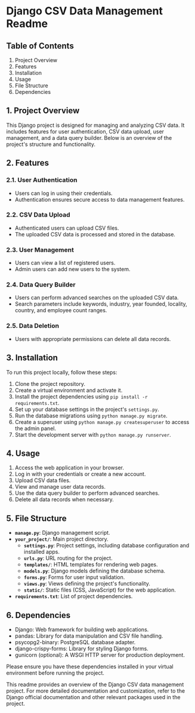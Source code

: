# Django CSV Data Management Readme

## Table of Contents
1. Project Overview
2. Features
3. Installation
4. Usage
5. File Structure
6. Dependencies

## 1. Project Overview
This Django project is designed for managing and analyzing CSV data. It includes features for user authentication, CSV data upload, user management, and a data query builder. Below is an overview of the project's structure and functionality.

## 2. Features
### 2.1. User Authentication
- Users can log in using their credentials.
- Authentication ensures secure access to data management features.

### 2.2. CSV Data Upload
- Authenticated users can upload CSV files.
- The uploaded CSV data is processed and stored in the database.

### 2.3. User Management
- Users can view a list of registered users.
- Admin users can add new users to the system.

### 2.4. Data Query Builder
- Users can perform advanced searches on the uploaded CSV data.
- Search parameters include keywords, industry, year founded, locality, country, and employee count ranges.

### 2.5. Data Deletion
- Users with appropriate permissions can delete all data records.

## 3. Installation
To run this project locally, follow these steps:
1. Clone the project repository.
2. Create a virtual environment and activate it.
3. Install the project dependencies using `pip install -r requirements.txt`.
4. Set up your database settings in the project's `settings.py`.
5. Run the database migrations using `python manage.py migrate`.
6. Create a superuser using `python manage.py createsuperuser` to access the admin panel.
7. Start the development server with `python manage.py runserver`.

## 4. Usage
1. Access the web application in your browser.
2. Log in with your credentials or create a new account.
3. Upload CSV data files.
4. View and manage user data records.
5. Use the data query builder to perform advanced searches.
6. Delete all data records when necessary.

## 5. File Structure
- **`manage.py`**: Django management script.
- **`your_project/`**: Main project directory.
  - **`settings.py`**: Project settings, including database configuration and installed apps.
  - **`urls.py`**: URL routing for the project.
  - **`templates/`**: HTML templates for rendering web pages.
  - **`models.py`**: Django models defining the database schema.
  - **`forms.py`**: Forms for user input validation.
  - **`views.py`**: Views defining the project's functionality.
  - **`static/`**: Static files (CSS, JavaScript) for the web application.
- **`requirements.txt`**: List of project dependencies.

## 6. Dependencies
- Django: Web framework for building web applications.
- pandas: Library for data manipulation and CSV file handling.
- psycopg2-binary: PostgreSQL database adapter.
- django-crispy-forms: Library for styling Django forms.
- gunicorn (optional): A WSGI HTTP server for production deployment.

Please ensure you have these dependencies installed in your virtual environment before running the project.

This readme provides an overview of the Django CSV data management project. For more detailed documentation and customization, refer to the Django official documentation and other relevant packages used in the project.
